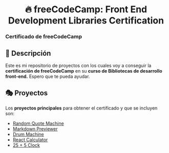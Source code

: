 <div align='center'>

# 🔥 freeCodeCamp: Front End Development Libraries Certification

</div>

### Certificado de freeCodeCamp

## 🚀 Descripción

Este es mi repositorio de proyectos con los cuales voy a conseguir la **certificación de freeCodeCamp** en su **curso de Bibliotecas de desarrollo front-end.** Espero que te pueda ayudar.

## 🎭 Proyectos

Los **proyectos principales** para obtener el certificado y que se incluyen son:

- [Random Quote Machine](/random-quote-machine/)
- [Markdown Previewer](/markdown-preview/)
- [Drum Machine](/drum-machine/)
- [React Calculator](/react-calculator/)
- [25 + 5 Clock](/25-plus-5-clock/)
